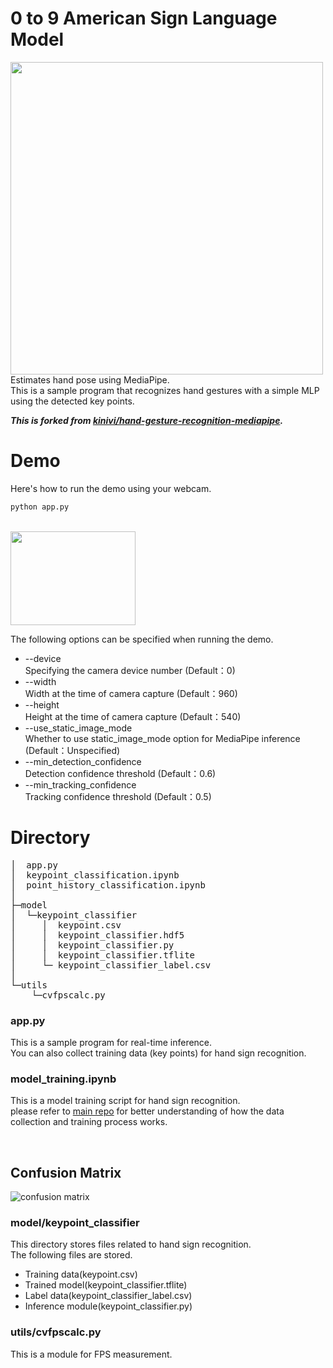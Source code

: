 # 0 to 9 American Sign Language Model
<img src="https://raw.github.com/AladdinT/0-to-9-ASL/master/media/asl_numbers.png"  width="500">
<br>
Estimates hand pose using MediaPipe.<br> 
This is a sample program that recognizes hand gestures with a simple MLP using the detected key points.

<br> 

_️**This is forked from [kinivi/hand-gesture-recognition-mediapipe](https://github.com/kinivi/hand-gesture-recognition-mediapipe).**_
<br>


# Demo
Here's how to run the demo using your webcam.
```bash
python app.py
```
<br>
<img src="https://raw.github.com/AladdinT/0-to-9-ASL/master/media/animation.gif" width="200" height="150">

<br>

The following options can be specified when running the demo.
* --device<br>Specifying the camera device number (Default：0)
* --width<br>Width at the time of camera capture (Default：960)
* --height<br>Height at the time of camera capture (Default：540)
* --use_static_image_mode<br>Whether to use static_image_mode option for MediaPipe inference (Default：Unspecified)
* --min_detection_confidence<br>
Detection confidence threshold (Default：0.6)
* --min_tracking_confidence<br>
Tracking confidence threshold (Default：0.5)

# Directory
<pre>
│  app.py
│  keypoint_classification.ipynb
│  point_history_classification.ipynb
│  
├─model
│  └─keypoint_classifier
│     │  keypoint.csv
│     │  keypoint_classifier.hdf5
│     │  keypoint_classifier.py
│     │  keypoint_classifier.tflite
│     └─ keypoint_classifier_label.csv
│
└─utils
    └─cvfpscalc.py
</pre>
### app.py
This is a sample program for real-time inference.<br>
You can also collect training data (key points) for hand sign recognition.<br>


### model_training.ipynb
This is a model training script for hand sign recognition.<br>
please refer to [main repo](https://github.com/kinivi/hand-gesture-recognition-mediapipe) for better understanding of how the data collection and training process works. 

<br>

## Confusion Matrix 

![confusion matrix](https://raw.github.com/AladdinT//0-to-9-ASL/master/media/output.png)


### model/keypoint_classifier
This directory stores files related to hand sign recognition.<br>
The following files are stored.
* Training data(keypoint.csv)
* Trained model(keypoint_classifier.tflite)
* Label data(keypoint_classifier_label.csv)
* Inference module(keypoint_classifier.py)

### utils/cvfpscalc.py
This is a module for FPS measurement.
